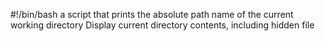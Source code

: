 #!/bin/bash
a script that prints the absolute path name of the current working directory
Display current directory contents, including hidden file
